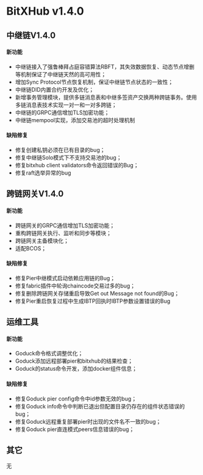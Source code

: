 # BitXHub v1.4.0
## 中继链V1.4.0
#### 新功能
- 中继链接入了强鲁棒拜占庭容错算法RBFT，其失效数据恢复、动态节点增删等机制保证了中继链天然的高可用性；
- 增加Sync Protocol节点恢复机制，保证中继链节点状态的一致性；
- 中继链DID内置合约开发及优化；
- 新增事务管理模块，提供多链消息表和中继多签资产交换两种跨链事务。使用多链消息表技术实现一对一和一对多跨链；
- 中继链的GRPC通信增加TLS加密功能；
- 中继链mempool实现，添加交易池的超时处理机制

#### 缺陷修复

- 修复创建私钥必须在已有目录的bug；
- 修复中继链Solo模式下不支持交易池的bug；
- 修复bitxhub client validators命令返回错误的Bug；
- 修复raft选举异常的bug

## 跨链网关V1.4.0

#### 新功能

- 跨链网关的GRPC通信增加TLS加密功能；
- 重构跨链网关执行、监听和同步等模块；
- 跨链网关主备模块化；
- 适配BCOS；

#### 缺陷修复

- 修复Pier中继模式启动依赖应用链的Bug；
- 修复fabric插件中轮询chaincode交易过多的bug；
- 修复删除跨链网关存储重启导致Get out Message not found的Bug；
- 修复Pier重启恢复过程中生成IBTP回执时IBTP参数设置错误的Bug

## 运维工具

#### 新功能

- Goduck命令格式调整优化；
- Goduck添加远程部署pier和bitxhub的结果检查；
- Goduck的status命令开发，添加docker组件信息；

#### 缺陷修复

- 修复Goduck pier config命令中id参数无效的bug；
- 修复Goduck info命令中判断已退出但配置目录仍存在的组件状态错误的bug；
- 修复Goduck远程重复部署pier时出现的文件名不一致的bug；
- 修复Goduck pier直连模式peers信息错误的bug；

## 其它

无



